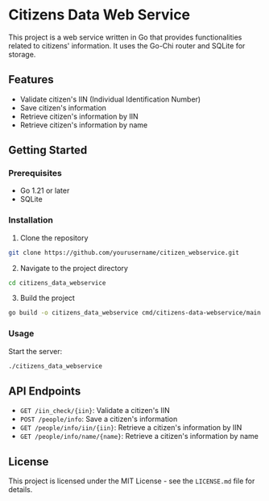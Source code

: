 # Citizens Data Web Service

This project is a web service written in Go that provides functionalities related to citizens' information. It uses the Go-Chi router and SQLite for storage.

## Features

- Validate citizen's IIN (Individual Identification Number)
- Save citizen's information
- Retrieve citizen's information by IIN
- Retrieve citizen's information by name

## Getting Started

### Prerequisites

- Go 1.21 or later
- SQLite

### Installation

1. Clone the repository
```bash
git clone https://github.com/yourusername/citizen_webservice.git
```
2. Navigate to the project directory
```bash
cd citizens_data_webservice
```
3. Build the project
```bash
go build -o citizens_data_webservice cmd/citizens-data-webservice/main.go
```

### Usage

Start the server:
```bash
./citizens_data_webservice
```

## API Endpoints

- `GET /iin_check/{iin}`: Validate a citizen's IIN
- `POST /people/info`: Save a citizen's information
- `GET /people/info/iin/{iin}`: Retrieve a citizen's information by IIN
- `GET /people/info/name/{name}`: Retrieve a citizen's information by name

## License

This project is licensed under the MIT License - see the `LICENSE.md` file for details.